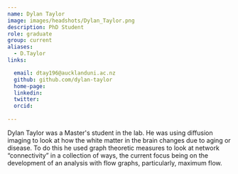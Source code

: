 ```yaml
---
name: Dylan Taylor
image: images/headshots/Dylan_Taylor.png
description: PhD Student
role: graduate
group: current
aliases:
  - D.Taylor
links:

  email: dtay196@aucklanduni.ac.nz
  github: github.com/dylan-taylor
  home-page:
  linkedin:
  twitter: 
  orcid:
  
---
```


Dylan Taylor was a Master's student in the lab. He was using diffusion imaging to look at how the white matter in the brain changes due to aging or disease. To do this he used graph theoretic measures to look at network “connectivity” in a collection of ways, the current focus being on the development of an analysis with flow graphs, particularly, maximum flow.

